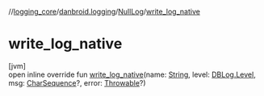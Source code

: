 //[logging_core](../../../index.md)/[danbroid.logging](../index.md)/[NullLog](index.md)/[write_log_native](write_log_native.md)

# write_log_native

[jvm]\
open inline override fun [write_log_native](write_log_native.md)(name: [String](https://kotlinlang.org/api/latest/jvm/stdlib/kotlin/-string/index.html), level: [DBLog.Level](../-d-b-log/-level/index.md), msg: [CharSequence](https://kotlinlang.org/api/latest/jvm/stdlib/kotlin/-char-sequence/index.html)?, error: [Throwable](https://kotlinlang.org/api/latest/jvm/stdlib/kotlin/-throwable/index.html)?)
